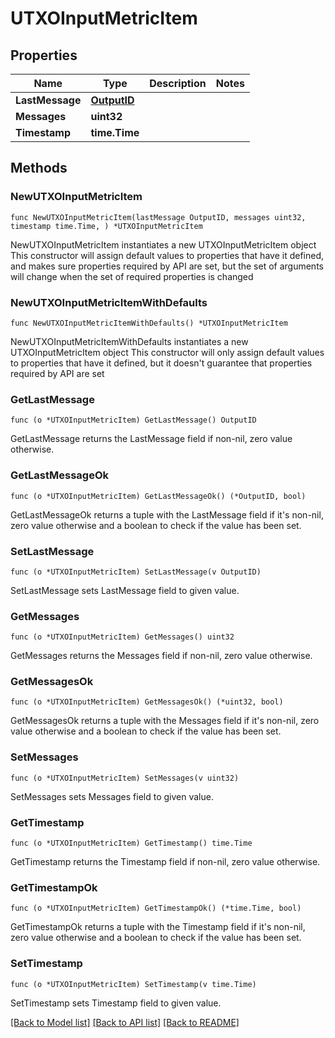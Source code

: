 # UTXOInputMetricItem

## Properties

Name | Type | Description | Notes
------------ | ------------- | ------------- | -------------
**LastMessage** | [**OutputID**](OutputID.md) |  | 
**Messages** | **uint32** |  | 
**Timestamp** | **time.Time** |  | 

## Methods

### NewUTXOInputMetricItem

`func NewUTXOInputMetricItem(lastMessage OutputID, messages uint32, timestamp time.Time, ) *UTXOInputMetricItem`

NewUTXOInputMetricItem instantiates a new UTXOInputMetricItem object
This constructor will assign default values to properties that have it defined,
and makes sure properties required by API are set, but the set of arguments
will change when the set of required properties is changed

### NewUTXOInputMetricItemWithDefaults

`func NewUTXOInputMetricItemWithDefaults() *UTXOInputMetricItem`

NewUTXOInputMetricItemWithDefaults instantiates a new UTXOInputMetricItem object
This constructor will only assign default values to properties that have it defined,
but it doesn't guarantee that properties required by API are set

### GetLastMessage

`func (o *UTXOInputMetricItem) GetLastMessage() OutputID`

GetLastMessage returns the LastMessage field if non-nil, zero value otherwise.

### GetLastMessageOk

`func (o *UTXOInputMetricItem) GetLastMessageOk() (*OutputID, bool)`

GetLastMessageOk returns a tuple with the LastMessage field if it's non-nil, zero value otherwise
and a boolean to check if the value has been set.

### SetLastMessage

`func (o *UTXOInputMetricItem) SetLastMessage(v OutputID)`

SetLastMessage sets LastMessage field to given value.


### GetMessages

`func (o *UTXOInputMetricItem) GetMessages() uint32`

GetMessages returns the Messages field if non-nil, zero value otherwise.

### GetMessagesOk

`func (o *UTXOInputMetricItem) GetMessagesOk() (*uint32, bool)`

GetMessagesOk returns a tuple with the Messages field if it's non-nil, zero value otherwise
and a boolean to check if the value has been set.

### SetMessages

`func (o *UTXOInputMetricItem) SetMessages(v uint32)`

SetMessages sets Messages field to given value.


### GetTimestamp

`func (o *UTXOInputMetricItem) GetTimestamp() time.Time`

GetTimestamp returns the Timestamp field if non-nil, zero value otherwise.

### GetTimestampOk

`func (o *UTXOInputMetricItem) GetTimestampOk() (*time.Time, bool)`

GetTimestampOk returns a tuple with the Timestamp field if it's non-nil, zero value otherwise
and a boolean to check if the value has been set.

### SetTimestamp

`func (o *UTXOInputMetricItem) SetTimestamp(v time.Time)`

SetTimestamp sets Timestamp field to given value.



[[Back to Model list]](../README.md#documentation-for-models) [[Back to API list]](../README.md#documentation-for-api-endpoints) [[Back to README]](../README.md)


